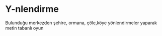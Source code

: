 # Y-nlendirme

Bulunduğu merkezden şehire, ormana, çöle,köye yönlendirmeler yaparak metin tabanlı oyun
